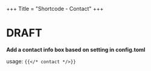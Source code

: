 +++
Title = "Shortcode - Contact"
+++

# DRAFT

**Add a contact info box based on setting in config.toml**

usage: ```{{</* contact */>}}```
